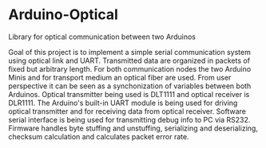 # Arduino-Optical
Library for optical communication between two Arduinos

Goal of this project is to implement a simple serial communication system using optical link and UART. Transmitted data are organized in packets of fixed but arbitrary length. For both communication nodes the two Arduino Minis and for transport medium an optical fiber are used. From user perspective it can be seen as a synchonization of variables between both Arduinos. Optical transmitter being used is DLT1111 and optical receiver is DLR1111. The Arduino's built-in UART module is being used for driving optical transmitter and for receiving data from optical receiver. Software serial interface is being used for transmitting debug info to PC via RS232. Firmware handles byte stuffing and unstuffing, serializing and deserializing, checksum calculation and calculates packet error rate.
